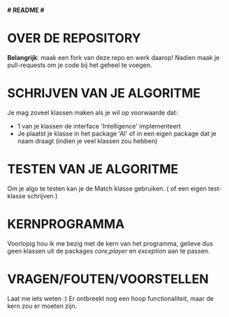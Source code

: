 **# README #**

# OVER DE REPOSITORY #

**Belangrijk**: maak een fork van deze repo en werk daarop!
Nadien maak je pull-requests om je code bij het geheel te voegen.

# SCHRIJVEN VAN JE ALGORITME #

Je mag zoveel klassen maken als je wil op voorwaarde dat:
* 1 van je klassen de interface 'Intelligence' implementeert
* Je plaatst je klasse in het package 'AI' of in een eigen package dat je naam draagt (indien je veel klassen zou hebben)

# TESTEN VAN JE ALGORITME #

Om je algo te testen kan je de Match klasse gebruiken.
( of een eigen test-klasse schrijven )

# KERNPROGRAMMA #

Voorlopig hou ik me bezig met de kern van het programma, gelieve dus geen klassen
uit de packages *core*,*player* en *exception* aan te passen.

# VRAGEN/FOUTEN/VOORSTELLEN #

Laat me iets weten :) Er ontbreekt nog een hoop functionaliteit, maar de kern zou er moeten zijn.